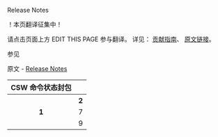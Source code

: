  Release Notes

 ！本页翻译征集中！

请点击页面上方 EDIT THIS PAGE 参与翻译。
详见：
[贡献指南]( https://github.com/JinMuInfo/MongoDB-Manual-zh/blob/master/CONTRIBUTING.md )、
[原文链接](  https://docs.mongodb.com/manual/release-notes/  )。

 参见

原文 - [Release Notes]( https://docs.mongodb.com/manual/release-notes/ )



<table>
    <tr> <!-- 第一行数据 -->
        <th colspan="1">CSW 命令状态封包 </th> <!-- 表头，用于居中显示；合并 9 行为 CBW 数据封包 -->
    </tr>
    <tr> <!-- 第二行数据 -->
        <th rowspan="4"> 1 </th> <!-- 表头，用于居中显示；合并 2 行为 字节 -->
        <th colspan="9"> 2 </th>  <!-- 表头，用于居中显示；合并 8 列 -->
    </tr>
    <tr> <!-- 第三行数据 -->
    <td> 7 </td>
    </tr>
    <tr> <!-- 第4行数据 -->
    <td> 9 </td>
    </tr>
</table>